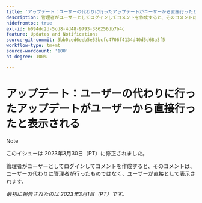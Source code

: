 ```yaml
---
title: 'アップデート：ユーザーの代わりに行ったアップデートがユーザーから直接行ったと表示される'
description: 管理者がユーザーとしてログインしてコメントを作成すると、そのコメントは、ユーザーの代わりに管理者が行ったものではなく、ユーザーが直接として表示されます。
hidefromtoc: true
exl-id: b094dc2d-5cd8-4d48-9793-386256db7b4c
feature: Updates and Notifications
source-git-commit: 3bb0ced6eeb5e53bcfc4706f4134d40d5d68a3f5
workflow-type: tm+mt
source-wordcount: '100'
ht-degree: 100%

---
```


# アップデート：ユーザーの代わりに行ったアップデートがユーザーから直接行ったと表示される

>[!NOTE]
>
>このイシューは 2023年3月30日（PT）に修正されました。

管理者がユーザーとしてログインしてコメントを作成すると、そのコメントは、ユーザーの代わりに管理者が行ったものではなく、ユーザーが直接として表示されます。

_最初に報告されたのは 2023年3月1日（PT）です。_
